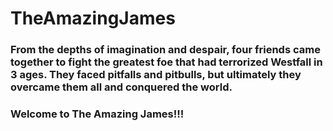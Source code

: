 # TheAmazingJames

### From the depths of imagination and despair, four friends came together to fight the greatest foe that had terrorized Westfall in 3 ages. They faced pitfalls and pitbulls, but ultimately they overcame them all and conquered the world.

### Welcome to The Amazing James!!!
